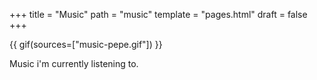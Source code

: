 +++
title = "Music"
path = "music"
template = "pages.html"
draft = false
+++

{{ gif(sources=["music-pepe.gif"]) }}


<p>Music i'm currently listening to.</p>



